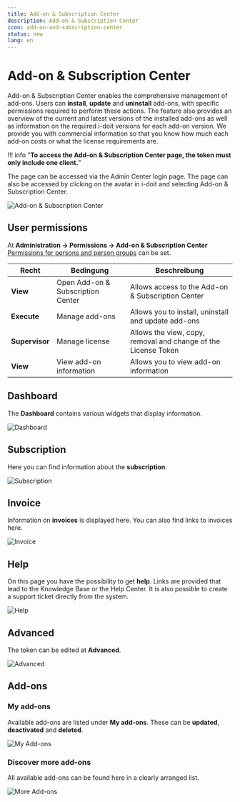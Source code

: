 ```yaml
---
title: Add-on & Subscription Center
description: Add-on & Subscription Center
icon: add-on-and-subscription-center
status: new
lang: en
---
```


# Add-on & Subscription Center

Add-on & Subscription Center enables the comprehensive management of add-ons. Users can **install**, **update** and **uninstall** add-ons, with specific permissions required to perform these actions. The feature also provides an overview of the current and latest versions of the installed add-ons as well as information on the required i-doit versions for each add-on version. We provide you with commercial information so that you know how much each add-on costs or what the license requirements are.

!!! info "**To access the Add-on & Subscription Center page, the token must only include one client.**"

The page can be accessed via the Admin Center login page. The page can also be accessed by clicking on the avatar in i-doit and selecting Add-on & Subscription Center.

![Add-on & Subscription Center](../assets/images/en/system-administration/)

## User permissions

At **Administration → Permissions → Add-on & Subscription Center** [Permissions for persons and person groups](../../effizientes-dokumentieren/rechteverwaltung/index.md) can be set.

| Recht          | Bedingung                         | Beschreibung                                                   |
| -------------- | --------------------------------- | -------------------------------------------------------------- |
| **View**       | Open Add-on & Subscription Center | Allows access to the Add-on & Subscription Center              |
| **Execute**    | Manage add-ons                    | Allows you to install, uninstall and update add-ons            |
| **Supervisor** | Manage license                    | Allows the view, copy, removal and change of the License Token |
| **View**       | View add-on information           | Allows you to view add-on information                          |

## Dashboard

The **Dashboard** contains various widgets that display information.

![Dashboard](../assets/images/en/system-administration/add-on-and-subscription-center/asc-2.png)

## Subscription

Here you can find information about the **subscription**.

![Subscription](../assets/images/en/system-administration/add-on-and-subscription-center/asc-3.png)

## Invoice

Information on **invoices** is displayed here. You can also find links to invoices here.

![Invoice](../assets/images/en/system-administration/add-on-and-subscription-center/asc-4.png)

## Help

On this page you have the possibility to get **help**. Links are provided that lead to the Knowledge Base or the Help Center. It is also possible to create a support ticket directly from the system.

![Help](../assets/images/en/system-administration/add-on-and-subscription-center/asc-5.png)

## Advanced

The token can be edited at **Advanced**.

![Advanced](../assets/images/en/system-administration/add-on-and-subscription-center/asc-6.png)

## Add-ons

### My add-ons

Available add-ons are listed under **My add-ons**. These can be **updated**, **deactivated** and **deleted**.

![My Add-ons](../assets/images/en/system-administration/add-on-and-subscription-center/asc-7.png)

### Discover more add-ons

All available add-ons can be found here in a clearly arranged list.

![More Add-ons](../assets/images/en/system-administration/add-on-and-subscription-center/asc-8.png)
